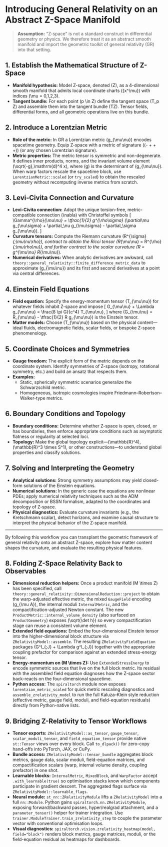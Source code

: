 # Introducing General Relativity on an Abstract Z-Space Manifold

> **Assumption:** "Z-space" is not a standard construct in differential geometry or physics. We therefore treat it as an abstract smooth manifold and import the geometric toolkit of general relativity (GR) into that setting.

## 1. Establish the Mathematical Structure of Z-Space

- **Manifold hypothesis:** Model Z-space, denoted \(Z\), as a 4-dimensional smooth manifold that admits local coordinate charts \(\{x^\mu\}\) with indices \(\mu = 0,1,2,3\).
- **Tangent bundle:** For each point \(p \in Z\) define the tangent space \(T_p Z\) and assemble them into the tangent bundle \(TZ\). Tensor fields, differential forms, and all geometric operations live on this bundle.

## 2. Introduce a Lorentzian Metric

- **Role of the metric:** In GR a Lorentzian metric \(g_{\mu\nu}\) encodes spacetime geometry. Equip Z-space with a metric of signature \((- + + +)\) (or any chosen Lorentzian signature).
- **Metric properties:** The metric tensor is symmetric and non-degenerate. It defines inner products, norms, and the invariant volume element \(\sqrt{-g}\,\mathrm{d}^4 x\), where \(g\) is the determinant of \(g_{\mu\nu}\). When warp factors rescale the spacetime block, use `LorentzianMetric::scaled` (or `try_scaled`) to obtain the rescaled geometry without recomputing inverse metrics from scratch.

## 3. Levi-Civita Connection and Curvature

- **Levi-Civita connection:** Adopt the unique torsion-free, metric-compatible connection \(\nabla\) with Christoffel symbols
  \[
  \Gamma^{\rho}_{\mu\nu} = \tfrac{1}{2} g^{\rho\sigma} (\partial_\mu g_{\nu\sigma} + \partial_\nu g_{\mu\sigma} - \partial_\sigma g_{\mu\nu}).
  \]
- **Curvature tensors:** Compute the Riemann curvature \(R^{\sigma}_{\;\mu\nu\rho}\), contract to obtain the Ricci tensor \(R_{\mu\nu} = R^{\rho}_{\;\mu\rho\nu}\), and further contract to the scalar curvature \(R = g^{\mu\nu} R_{\mu\nu}\).
- **Numerical derivatives:** When analytic derivatives are awkward, call `theory::general_relativity::finite_difference_metric_data` to approximate \(g_{\mu\nu}\) and its first and second derivatives at a point via central differences.

## 4. Einstein Field Equations

- **Field equation:** Specify the energy-momentum tensor \(T_{\mu\nu}\) for whatever fields inhabit Z-space and impose
  \[
  G_{\mu\nu} + \Lambda g_{\mu\nu} = \frac{8 \pi G}{c^4} T_{\mu\nu},
  \]
  where \(G_{\mu\nu} = R_{\mu\nu} - \tfrac{1}{2} R g_{\mu\nu}\) is the Einstein tensor.
- **Matter models:** Choose \(T_{\mu\nu}\) based on the physical content—ideal fluids, electromagnetic fields, scalar fields, or bespoke Z-space phenomenology.

## 5. Coordinate Choices and Symmetries

- **Gauge freedom:** The explicit form of the metric depends on the coordinate system. Identify symmetries of Z-space (isotropy, rotational symmetry, etc.) and build an ansatz that respects them.
- **Examples:**
  - Static, spherically symmetric scenarios generalize the Schwarzschild metric.
  - Homogeneous, isotropic cosmologies inspire Friedmann–Robertson–Walker-type metrics.

## 6. Boundary Conditions and Topology

- **Boundary conditions:** Determine whether Z-space is open, closed, or has boundaries, then enforce appropriate conditions such as asymptotic flatness or regularity at selected loci.
- **Topology:** Make the global topology explicit—\(\mathbb{R}^4\), \(\mathbb{R}^3 \times S^1\), or other constructions—to understand global properties and classify solutions.

## 7. Solving and Interpreting the Geometry

- **Analytical solutions:** Strong symmetry assumptions may yield closed-form solutions of the Einstein equations.
- **Numerical solutions:** In the generic case the equations are nonlinear PDEs; apply numerical relativity techniques such as the ADM decomposition or BSSN formalism, adapted to the coordinates and topology of Z-space.
- **Physical diagnostics:** Evaluate curvature invariants (e.g., the Kretschmann scalar), detect horizons, and examine causal structure to interpret the physical behavior of the Z-space manifold.

---

By following this workflow you can transplant the geometric framework of general relativity onto an abstract Z-space, explore how matter content shapes the curvature, and evaluate the resulting physical features.

## 8. Folding Z-Space Relativity Back to Observables

- **Dimensional reduction helpers:** Once a product manifold \(M \times Z\) has been specified, call `theory::general_relativity::DimensionalReduction::project` to obtain the warp-adjusted effective metric, the mixed `GaugeField` encoding \(g_{\mu A}\), the internal moduli `InternalMetric`, and the compactification-adjusted Newton constant. The new `ProductMetric::internal_volume_density` (also surfaced on `ProductGeometry`) exposes \(\sqrt{\det h}\) so every compactification stage can reuse a consistent volume element.
- **Extended field equations:** Embed the four-dimensional Einstein tensor into the higher-dimensional block structure via `ZRelativityModel::assemble`. The resulting `ZRelativityFieldEquation` packages \(G^I_{\;J} + \Lambda g^I_{\;J}\) together with the appropriate coupling prefactor for comparison against an extended stress-energy tensor.
- **Energy-momentum on \(M \times Z\):** Use `ExtendedStressEnergy` to encode symmetric sources that live on the full block metric. Its residual with the assembled field equation diagnoses how the Z-space sector back-reacts on the four-dimensional spacetime.
- **Python access:** The `spiraltorch` module now exposes `lorentzian_metric_scaled` for quick metric rescaling diagnostics and `assemble_zrelativity_model` to run the full Kaluza–Klein style reduction (effective metric, gauge field, moduli, and field-equation residuals) directly from Python-native lists.

## 9. Bridging Z-Relativity to Tensor Workflows

- **Tensor exports:** `ZRelativityModel::as_tensor`, `gauge_tensor`, `scalar_moduli_tensor`, and `field_equation_tensor` provide native `st::Tensor` views over every block. Call `to_dlpack()` for zero-copy hand-offs into PyTorch, JAX, or CuPy.
- **Bundle access:** `ZRelativityModel::tensor_bundle` aggregates block metrics, gauge data, scalar moduli, field-equation matrices, and compactification scalars (warp, internal volume density, coupling prefactor) in one shot.
- **Learnable blocks:** `InternalMetric`, `MixedBlock`, and `WarpFactor` accept `.with_learnable(true)` so optimisation stacks know which components participate in gradient descent. The aggregated flags surface via `ZRelativityModel::learnable_flags`.
- **Neural module:** `st_nn::ZRelativityModule` lifts a `ZRelativityModel` into a full `nn::Module`. Python gains `spiraltorch.nn.ZRelativityModule`, exposing forward/backward passes, hyper/realgrad attachment, and a `parameter_tensor()` helper for trainer integration. Use `trainer.ModuleTrainer.train_zrelativity_step` to couple the parameter vector with conventional optimisation loops.
- **Visual diagnostics:** `spiraltorch.vision.zrelativity_heatmap(model, field="block")` renders block metrics, gauge matrices, moduli, or the field-equation residual as heatmaps for dashboards.
